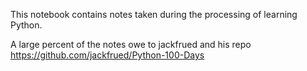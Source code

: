 This notebook contains notes taken during the processing of learning Python.

A large percent of the notes owe to jackfrued and his repo https://github.com/jackfrued/Python-100-Days